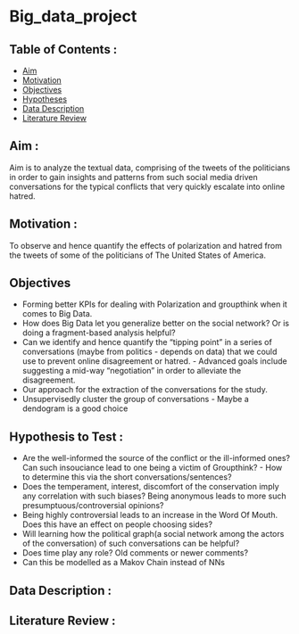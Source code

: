 # Big_data_project


## Table of Contents :
* [Aim](https://github.com/Divy2000/Big_data_project/new/main?readme=1#aim-)
* [Motivation](https://github.com/Divy2000/Big_data_project/new/main?readme=1#motivation-)
* [Objectives](https://github.com/Divy2000/Big_data_project/new/main?readme=1#objectives-)
* [Hypotheses](https://github.com/Divy2000/Big_data_project/new/main?readme=1#hypotheses-)
* [Data Description](https://github.com/Divy2000/Big_data_project/new/main?readme=1#data-description-)
* [Literature Review](https://github.com/Divy2000/Big_data_project/new/main?readme=1#literature-review-)

## Aim : 
Aim is to analyze the textual data, comprising of the tweets of the politicians in order to gain insights and patterns from such social media driven conversations for the typical conflicts that very quickly escalate into online hatred.


## Motivation  : 
To observe and hence quantify the effects of polarization and hatred from the tweets of some of the politicians of The United States of America. 

## Objectives 

* Forming better KPIs for dealing with Polarization and groupthink when it comes to Big Data.
* How does Big Data let you generalize better on the social network? Or is doing a fragment-based analysis helpful?
* Can we identify and hence quantify the “tipping point” in a series of conversations (maybe from politics - depends on data) that we could use to prevent online disagreement or hatred. - Advanced goals include suggesting a mid-way “negotiation” in order to alleviate the disagreement.
* Our approach for the extraction of the conversations for the study.
* Unsupervisedly cluster the group of conversations - Maybe a dendogram is a good choice

## Hypothesis to Test :  
* Are the well-informed the source of the conflict or the ill-informed ones? Can such insouciance lead to one being a victim of Groupthink? - How to determine this via the short conversations/sentences?
* Does the temperament, interest, discomfort of the conservation imply any correlation with such biases? Being anonymous leads to more such presumptuous/controversial opinions?
* Being highly controversial leads to an increase in the Word Of Mouth. Does this have an effect on people choosing sides?
* Will learning how the political graph(a social network among the actors of the conversation) of such conversations can be helpful?
* Does time play any role? Old comments or newer comments? 
* Can this be modelled as a Makov Chain instead of NNs


## Data Description :  

## Literature Review : 
